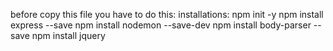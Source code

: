 before copy this file you have to do this:
installations:
npm init -y
npm install express --save
npm install nodemon --save-dev
npm install body-parser --save
npm install jquery
